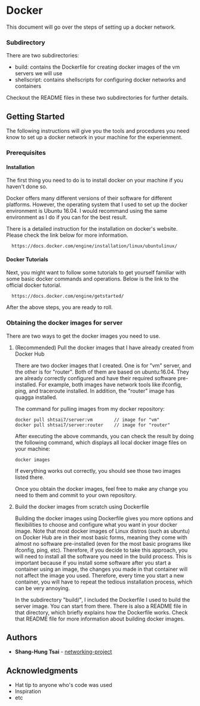 # Docker

This document will go over the steps of setting up a docker network.

### Subdirectory

There are two subdirectories:   
* build: contains the Dockerfile for creating docker images of the vm servers we will use
* shellscript: contains shellscripts for configuring docker networks and containers
      
Checkout the README files in these two subdirectories for further details.

## Getting Started

The following instructions will give you the tools and procedures you need know to set up a docker network in your machine for the experienment. 

### Prerequisites

#### Installation

The first thing you need to do is to install docker on your machine if you haven't done so.

Docker offers many different versions of their software for different platforms. However, the operating system that I used to set up the docker environment is Ubuntu 16.04. I would recommand using the same environment as I do if you can for the best result. 

There is a detailed instruction for the installation on docker's website. Please check the link below for more information.
     
      https://docs.docker.com/engine/installation/linux/ubuntulinux/ 
      
#### Docker Tutorials

Next, you might want to follow some tutorials to get yourself familiar with some basic docker commands and operations. Below is the link to the official docker tutorial.

      https://docs.docker.com/engine/getstarted/

After the above steps, you are ready to roll.

### Obtaining the docker images for server

There are two ways to get the docker images you need to use.

1. (Recommended) Pull the docker images that I have already created from Docker Hub

      There are two docker images that I created. One is for "vm" server, and the other is for "router". Both of them are based on ubuntu:16.04. They are already correctly configured and have their required software pre-installed. For example, both images have network tools like ifconfig, ping, and traceroute installed. In addition, the "router" image has quagga installed.
      
      The command for pulling images from my docker repository:

      ```
      docker pull shtsai7/server:vm        // image for "vm" 
      docker pull shtsai7/server:router    // image for "router"
      ```
      
      After executing the above commands, you can check the result by doing the following command, which displays all local docker image files on your machine:
      
      ```
      docker images
      ```
      
      If everything works out correctly, you should see those two images listed there.
      
      Once you obtain the docker images, feel free to make any change you need to them and commit to your own repository.
      
2. Build the docker images from scratch using Dockerfile

      Building the docker images using Dockerfile gives you more options and flexibilities to choose and configure what you want in your docker image. Note that most docker images of Linux distros (such as ubuntu) on Docker Hub are in their most basic forms, meaning they come with almost no software pre-installed (even for the most basic programs like ifconfig, ping, etc). Therefore, if you decide to take this approach, you will need to install all the software you need in the build process. This is important because if you install some software after you start a container using an image, the changes you made in that container will not affect the image you used. Therefore, every time you start a new container, you will have to repeat the tedious installation process, which can be very annoying.
      
      In the subdirectory "build/", I included the Dockerfile I used to build the server image. You can start from there. There is also a README file in that directory, which briefly explains how the Dockerfile works. Check that README file for more information about building docker images.

## Authors

* **Shang-Hung Tsai** - [networking-project](https://github.com/shtsai7/networking-project.git)

## Acknowledgments

* Hat tip to anyone who's code was used
* Inspiration
* etc

